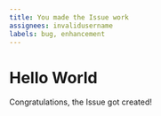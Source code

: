 ```yaml
---
title: You made the Issue work
assignees: invalidusername
labels: bug, enhancement
---
```


# Hello World

Congratulations, the Issue got created! 
